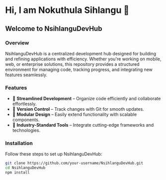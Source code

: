 # Hi, I am Nokuthula Sihlangu 👋  

## Welcome to NsihlanguDevHub  

### Overview  
NsihlanguDevHub is a centralized development hub designed for building and refining applications with efficiency. Whether you're working on mobile, web, or enterprise solutions, this repository provides a structured environment for managing code, tracking progress, and integrating new features seamlessly.  

### Features  
- 🔹 **Streamlined Development** – Organize code efficiently and collaborate effortlessly.  
- 🔹 **Version Control** – Track changes with Git for smooth updates.  
- 🔹 **Modular Design** – Easily extend functionality with scalable components.  
- 🔹 **Industry-Standard Tools** – Integrate cutting-edge frameworks and technologies.  

### Installation  
Follow these steps to set up NsihlanguDevHub:  

```bash
git clone https://github.com/your-username/NsihlanguDevHub.git  
cd NsihlanguDevHub  
npm install  

